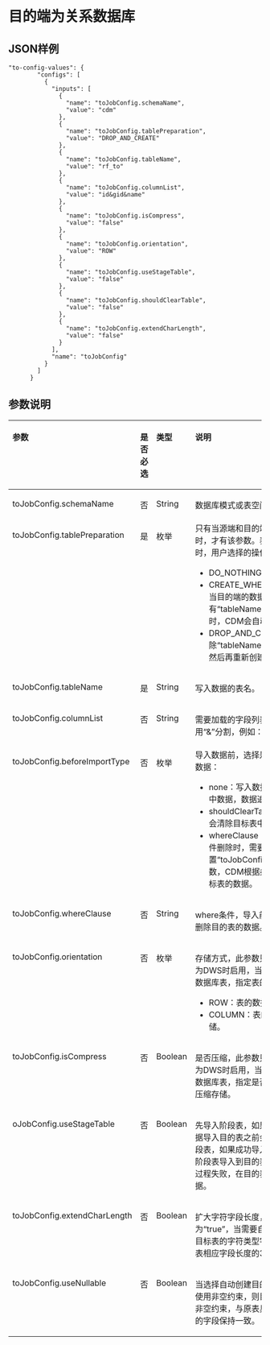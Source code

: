 # 目的端为关系数据库<a name="dgc_02_0296"></a>

## JSON样例<a name="zh-cn_topic_0108272852_section33401108172339"></a>

```
"to-config-values": {
        "configs": [
          {
            "inputs": [
              {
                "name": "toJobConfig.schemaName",
                "value": "cdm"
              },
              {
                "name": "toJobConfig.tablePreparation",
                "value": "DROP_AND_CREATE"
              },
              {
                "name": "toJobConfig.tableName",
                "value": "rf_to"
              },
              {
                "name": "toJobConfig.columnList",
                "value": "id&gid&name"
              },
              {
                "name": "toJobConfig.isCompress",
                "value": "false"
              },
              {
                "name": "toJobConfig.orientation",
                "value": "ROW"
              },
              {
                "name": "toJobConfig.useStageTable",
                "value": "false"
              },
              {
                "name": "toJobConfig.shouldClearTable",
                "value": "false"
              },
              {
                "name": "toJobConfig.extendCharLength",
                "value": "false"
              }
            ],
            "name": "toJobConfig"
          }
        ]
      }
```

## 参数说明<a name="zh-cn_topic_0108272852_section5786459916646"></a>

<a name="zh-cn_topic_0108272852_table13922888141527"></a>
<table><thead align="left"><tr id="zh-cn_topic_0108272852_row229143141527"><th class="cellrowborder" valign="top" width="21.72%" id="mcps1.1.5.1.1"><p id="zh-cn_topic_0108272852_p66756185141527"><a name="zh-cn_topic_0108272852_p66756185141527"></a><a name="zh-cn_topic_0108272852_p66756185141527"></a>参数</p>
</th>
<th class="cellrowborder" valign="top" width="20.91%" id="mcps1.1.5.1.2"><p id="zh-cn_topic_0108272852_p38541938141527"><a name="zh-cn_topic_0108272852_p38541938141527"></a><a name="zh-cn_topic_0108272852_p38541938141527"></a>是否必选</p>
</th>
<th class="cellrowborder" valign="top" width="17.23%" id="mcps1.1.5.1.3"><p id="zh-cn_topic_0108272852_p34889279141527"><a name="zh-cn_topic_0108272852_p34889279141527"></a><a name="zh-cn_topic_0108272852_p34889279141527"></a>类型</p>
</th>
<th class="cellrowborder" valign="top" width="40.14%" id="mcps1.1.5.1.4"><p id="zh-cn_topic_0108272852_p7459369141527"><a name="zh-cn_topic_0108272852_p7459369141527"></a><a name="zh-cn_topic_0108272852_p7459369141527"></a>说明</p>
</th>
</tr>
</thead>
<tbody><tr id="zh-cn_topic_0108272852_row62628929141527"><td class="cellrowborder" valign="top" width="21.72%" headers="mcps1.1.5.1.1 "><p id="zh-cn_topic_0108272852_p18560626141527"><a name="zh-cn_topic_0108272852_p18560626141527"></a><a name="zh-cn_topic_0108272852_p18560626141527"></a>toJobConfig.schemaName</p>
</td>
<td class="cellrowborder" valign="top" width="20.91%" headers="mcps1.1.5.1.2 "><p id="zh-cn_topic_0108272852_p27015713141527"><a name="zh-cn_topic_0108272852_p27015713141527"></a><a name="zh-cn_topic_0108272852_p27015713141527"></a>否</p>
</td>
<td class="cellrowborder" valign="top" width="17.23%" headers="mcps1.1.5.1.3 "><p id="zh-cn_topic_0108272852_p50167516142856"><a name="zh-cn_topic_0108272852_p50167516142856"></a><a name="zh-cn_topic_0108272852_p50167516142856"></a>String</p>
</td>
<td class="cellrowborder" valign="top" width="40.14%" headers="mcps1.1.5.1.4 "><p id="zh-cn_topic_0108272852_p2430205141527"><a name="zh-cn_topic_0108272852_p2430205141527"></a><a name="zh-cn_topic_0108272852_p2430205141527"></a>数据库模式或表空间。</p>
</td>
</tr>
<tr id="zh-cn_topic_0108272852_row77814039594"><td class="cellrowborder" valign="top" width="21.72%" headers="mcps1.1.5.1.1 "><p id="zh-cn_topic_0108272852_p263138989594"><a name="zh-cn_topic_0108272852_p263138989594"></a><a name="zh-cn_topic_0108272852_p263138989594"></a>toJobConfig.tablePreparation</p>
</td>
<td class="cellrowborder" valign="top" width="20.91%" headers="mcps1.1.5.1.2 "><p id="zh-cn_topic_0108272852_p510510189594"><a name="zh-cn_topic_0108272852_p510510189594"></a><a name="zh-cn_topic_0108272852_p510510189594"></a>是</p>
</td>
<td class="cellrowborder" valign="top" width="17.23%" headers="mcps1.1.5.1.3 "><p id="zh-cn_topic_0108272852_p414918119594"><a name="zh-cn_topic_0108272852_p414918119594"></a><a name="zh-cn_topic_0108272852_p414918119594"></a>枚举</p>
</td>
<td class="cellrowborder" valign="top" width="40.14%" headers="mcps1.1.5.1.4 "><div class="p" id="zh-cn_topic_0108272852_p2035898817235"><a name="zh-cn_topic_0108272852_p2035898817235"></a><a name="zh-cn_topic_0108272852_p2035898817235"></a>只有当源端和目的端都为关系数据库时，才有该参数。表示写入表数据时，用户选择的操作：<a name="zh-cn_topic_0108272852_ul12109569172733"></a><a name="zh-cn_topic_0108272852_ul12109569172733"></a><ul id="zh-cn_topic_0108272852_ul12109569172733"><li>DO_NOTHING：不自动建表。</li><li>CREATE_WHEN_NOT_EXIST：当目的端的数据库没有<span class="parmname" id="zh-cn_topic_0108272852_parmname42948736113514"><a name="zh-cn_topic_0108272852_parmname42948736113514"></a><a name="zh-cn_topic_0108272852_parmname42948736113514"></a>“tableName”</span>参数中指定的表时，CDM会自动创建该表。</li><li>DROP_AND_CREATE：先删除<span class="parmname" id="zh-cn_topic_0108272852_parmname55972483114928"><a name="zh-cn_topic_0108272852_parmname55972483114928"></a><a name="zh-cn_topic_0108272852_parmname55972483114928"></a>“tableName”</span>参数中指定的表，然后再重新创建该表。</li></ul>
</div>
</td>
</tr>
<tr id="zh-cn_topic_0108272852_row42094113141527"><td class="cellrowborder" valign="top" width="21.72%" headers="mcps1.1.5.1.1 "><p id="zh-cn_topic_0108272852_p26789449141527"><a name="zh-cn_topic_0108272852_p26789449141527"></a><a name="zh-cn_topic_0108272852_p26789449141527"></a>toJobConfig.tableName</p>
</td>
<td class="cellrowborder" valign="top" width="20.91%" headers="mcps1.1.5.1.2 "><p id="zh-cn_topic_0108272852_p22461756141527"><a name="zh-cn_topic_0108272852_p22461756141527"></a><a name="zh-cn_topic_0108272852_p22461756141527"></a>是</p>
</td>
<td class="cellrowborder" valign="top" width="17.23%" headers="mcps1.1.5.1.3 "><p id="zh-cn_topic_0108272852_p7462956141527"><a name="zh-cn_topic_0108272852_p7462956141527"></a><a name="zh-cn_topic_0108272852_p7462956141527"></a>String</p>
</td>
<td class="cellrowborder" valign="top" width="40.14%" headers="mcps1.1.5.1.4 "><p id="zh-cn_topic_0108272852_p3618065012348"><a name="zh-cn_topic_0108272852_p3618065012348"></a><a name="zh-cn_topic_0108272852_p3618065012348"></a>写入数据的表名。</p>
</td>
</tr>
<tr id="zh-cn_topic_0108272852_row8336449141527"><td class="cellrowborder" valign="top" width="21.72%" headers="mcps1.1.5.1.1 "><p id="zh-cn_topic_0108272852_p29681527141527"><a name="zh-cn_topic_0108272852_p29681527141527"></a><a name="zh-cn_topic_0108272852_p29681527141527"></a>toJobConfig.columnList</p>
</td>
<td class="cellrowborder" valign="top" width="20.91%" headers="mcps1.1.5.1.2 "><p id="zh-cn_topic_0108272852_p55393515141527"><a name="zh-cn_topic_0108272852_p55393515141527"></a><a name="zh-cn_topic_0108272852_p55393515141527"></a>否</p>
</td>
<td class="cellrowborder" valign="top" width="17.23%" headers="mcps1.1.5.1.3 "><p id="zh-cn_topic_0108272852_p57689731141527"><a name="zh-cn_topic_0108272852_p57689731141527"></a><a name="zh-cn_topic_0108272852_p57689731141527"></a>String</p>
</td>
<td class="cellrowborder" valign="top" width="40.14%" headers="mcps1.1.5.1.4 "><p id="zh-cn_topic_0108272852_p42356648141527"><a name="zh-cn_topic_0108272852_p42356648141527"></a><a name="zh-cn_topic_0108272852_p42356648141527"></a>需要加载的字段列表，字段名之间使用<span class="parmvalue" id="zh-cn_topic_0108272852_parmvalue6030650210259"><a name="zh-cn_topic_0108272852_parmvalue6030650210259"></a><a name="zh-cn_topic_0108272852_parmvalue6030650210259"></a>“&amp;”</span>分割，例如：<span class="parmvalue" id="zh-cn_topic_0108272852_parmvalue292934391039"><a name="zh-cn_topic_0108272852_parmvalue292934391039"></a><a name="zh-cn_topic_0108272852_parmvalue292934391039"></a>“id&amp;gid&amp;name”</span>。</p>
</td>
</tr>
<tr id="zh-cn_topic_0108272852_row1814291644"><td class="cellrowborder" valign="top" width="21.72%" headers="mcps1.1.5.1.1 "><p id="zh-cn_topic_0108272852_p111569641"><a name="zh-cn_topic_0108272852_p111569641"></a><a name="zh-cn_topic_0108272852_p111569641"></a>toJobConfig.beforeImportType</p>
</td>
<td class="cellrowborder" valign="top" width="20.91%" headers="mcps1.1.5.1.2 "><p id="zh-cn_topic_0108272852_p12304858847"><a name="zh-cn_topic_0108272852_p12304858847"></a><a name="zh-cn_topic_0108272852_p12304858847"></a>否</p>
</td>
<td class="cellrowborder" valign="top" width="17.23%" headers="mcps1.1.5.1.3 "><p id="zh-cn_topic_0108272852_p16151791045"><a name="zh-cn_topic_0108272852_p16151791045"></a><a name="zh-cn_topic_0108272852_p16151791045"></a>枚举</p>
</td>
<td class="cellrowborder" valign="top" width="40.14%" headers="mcps1.1.5.1.4 "><div class="p" id="zh-cn_topic_0108272852_p15435125215266"><a name="zh-cn_topic_0108272852_p15435125215266"></a><a name="zh-cn_topic_0108272852_p15435125215266"></a>导入数据前，选择是否清除目的表的数据：<a name="zh-cn_topic_0108272852_ul944616526261"></a><a name="zh-cn_topic_0108272852_ul944616526261"></a><ul id="zh-cn_topic_0108272852_ul944616526261"><li>none：写入数据前不清除目标表中数据，数据追加写入。</li><li>shouldClearTable：写入数据前会清除目标表中数据。</li><li>whereClause：选择根据where条件删除时，需要配置<span class="parmname" id="zh-cn_topic_0108272852_parmname1244625222619"><a name="zh-cn_topic_0108272852_parmname1244625222619"></a><a name="zh-cn_topic_0108272852_parmname1244625222619"></a>“toJobConfig.whereClause”</span>参数，CDM根据条件选择性删除目标表的数据。</li></ul>
</div>
</td>
</tr>
<tr id="zh-cn_topic_0108272852_row1056324814512"><td class="cellrowborder" valign="top" width="21.72%" headers="mcps1.1.5.1.1 "><p id="zh-cn_topic_0108272852_p2056412481857"><a name="zh-cn_topic_0108272852_p2056412481857"></a><a name="zh-cn_topic_0108272852_p2056412481857"></a>toJobConfig.whereClause</p>
</td>
<td class="cellrowborder" valign="top" width="20.91%" headers="mcps1.1.5.1.2 "><p id="zh-cn_topic_0108272852_p8564204812516"><a name="zh-cn_topic_0108272852_p8564204812516"></a><a name="zh-cn_topic_0108272852_p8564204812516"></a>否</p>
</td>
<td class="cellrowborder" valign="top" width="17.23%" headers="mcps1.1.5.1.3 "><p id="zh-cn_topic_0108272852_p1997711416357"><a name="zh-cn_topic_0108272852_p1997711416357"></a><a name="zh-cn_topic_0108272852_p1997711416357"></a>String</p>
</td>
<td class="cellrowborder" valign="top" width="40.14%" headers="mcps1.1.5.1.4 "><p id="zh-cn_topic_0108272852_p65641481254"><a name="zh-cn_topic_0108272852_p65641481254"></a><a name="zh-cn_topic_0108272852_p65641481254"></a>where条件，导入前根据where条件删除目的表的数据。</p>
</td>
</tr>
<tr id="zh-cn_topic_0108272852_row4541501110755"><td class="cellrowborder" valign="top" width="21.72%" headers="mcps1.1.5.1.1 "><p id="zh-cn_topic_0108272852_p5473728910755"><a name="zh-cn_topic_0108272852_p5473728910755"></a><a name="zh-cn_topic_0108272852_p5473728910755"></a>toJobConfig.orientation</p>
</td>
<td class="cellrowborder" valign="top" width="20.91%" headers="mcps1.1.5.1.2 "><p id="zh-cn_topic_0108272852_p453543110755"><a name="zh-cn_topic_0108272852_p453543110755"></a><a name="zh-cn_topic_0108272852_p453543110755"></a>否</p>
</td>
<td class="cellrowborder" valign="top" width="17.23%" headers="mcps1.1.5.1.3 "><p id="zh-cn_topic_0108272852_p3182567010755"><a name="zh-cn_topic_0108272852_p3182567010755"></a><a name="zh-cn_topic_0108272852_p3182567010755"></a>枚举</p>
</td>
<td class="cellrowborder" valign="top" width="40.14%" headers="mcps1.1.5.1.4 "><p id="zh-cn_topic_0108272852_p2774251010755"><a name="zh-cn_topic_0108272852_p2774251010755"></a><a name="zh-cn_topic_0108272852_p2774251010755"></a>存储方式，此参数只有当数据库类型为DWS时启用，当需要自动创建DWS数据库表，指定表的数据存储方式：</p>
<a name="zh-cn_topic_0108272852_ul57562439101357"></a><a name="zh-cn_topic_0108272852_ul57562439101357"></a><ul id="zh-cn_topic_0108272852_ul57562439101357"><li>ROW：表的数据以行式存储。</li><li>COLUMN：表的数据以列式存储。</li></ul>
</td>
</tr>
<tr id="zh-cn_topic_0108272852_row4106567101537"><td class="cellrowborder" valign="top" width="21.72%" headers="mcps1.1.5.1.1 "><p id="zh-cn_topic_0108272852_p64196535101537"><a name="zh-cn_topic_0108272852_p64196535101537"></a><a name="zh-cn_topic_0108272852_p64196535101537"></a>toJobConfig.isCompress</p>
</td>
<td class="cellrowborder" valign="top" width="20.91%" headers="mcps1.1.5.1.2 "><p id="zh-cn_topic_0108272852_p28196201101628"><a name="zh-cn_topic_0108272852_p28196201101628"></a><a name="zh-cn_topic_0108272852_p28196201101628"></a>否</p>
</td>
<td class="cellrowborder" valign="top" width="17.23%" headers="mcps1.1.5.1.3 "><p id="zh-cn_topic_0108272852_p18240297101537"><a name="zh-cn_topic_0108272852_p18240297101537"></a><a name="zh-cn_topic_0108272852_p18240297101537"></a>Boolean</p>
</td>
<td class="cellrowborder" valign="top" width="40.14%" headers="mcps1.1.5.1.4 "><p id="zh-cn_topic_0108272852_p1069050101537"><a name="zh-cn_topic_0108272852_p1069050101537"></a><a name="zh-cn_topic_0108272852_p1069050101537"></a>是否压缩，此参数只有当数据库类型为DWS时启用，当需要自动创建DWS数据库表，指定是否对表的数据进行压缩存储。</p>
</td>
</tr>
<tr id="zh-cn_topic_0108272852_row113421356190"><td class="cellrowborder" valign="top" width="21.72%" headers="mcps1.1.5.1.1 "><p id="zh-cn_topic_0108272852_p2029796110535"><a name="zh-cn_topic_0108272852_p2029796110535"></a><a name="zh-cn_topic_0108272852_p2029796110535"></a>oJobConfig.useStageTable</p>
</td>
<td class="cellrowborder" valign="top" width="20.91%" headers="mcps1.1.5.1.2 "><p id="zh-cn_topic_0108272852_p3352214310535"><a name="zh-cn_topic_0108272852_p3352214310535"></a><a name="zh-cn_topic_0108272852_p3352214310535"></a>否</p>
</td>
<td class="cellrowborder" valign="top" width="17.23%" headers="mcps1.1.5.1.3 "><p id="zh-cn_topic_0108272852_p3093903310535"><a name="zh-cn_topic_0108272852_p3093903310535"></a><a name="zh-cn_topic_0108272852_p3093903310535"></a>Boolean</p>
</td>
<td class="cellrowborder" valign="top" width="40.14%" headers="mcps1.1.5.1.4 "><p id="zh-cn_topic_0108272852_p2303372710535"><a name="zh-cn_topic_0108272852_p2303372710535"></a><a name="zh-cn_topic_0108272852_p2303372710535"></a>先导入阶段表，如果设置为<span class="parmvalue" id="zh-cn_topic_0108272852_parmvalue864988810710"><a name="zh-cn_topic_0108272852_parmvalue864988810710"></a><a name="zh-cn_topic_0108272852_parmvalue864988810710"></a>“true”</span>，数据导入目的表之前会把数据先导入阶段表，如果成功导入阶段表，则再从阶段表导入到目的表，这样避免导入过程失败，在目的表遗留部分成功数据。</p>
</td>
</tr>
<tr id="zh-cn_topic_0108272852_row8411582101850"><td class="cellrowborder" valign="top" width="21.72%" headers="mcps1.1.5.1.1 "><p id="zh-cn_topic_0108272852_p10249514101850"><a name="zh-cn_topic_0108272852_p10249514101850"></a><a name="zh-cn_topic_0108272852_p10249514101850"></a>toJobConfig.extendCharLength</p>
</td>
<td class="cellrowborder" valign="top" width="20.91%" headers="mcps1.1.5.1.2 "><p id="zh-cn_topic_0108272852_p24904331101850"><a name="zh-cn_topic_0108272852_p24904331101850"></a><a name="zh-cn_topic_0108272852_p24904331101850"></a>否</p>
</td>
<td class="cellrowborder" valign="top" width="17.23%" headers="mcps1.1.5.1.3 "><p id="zh-cn_topic_0108272852_p3984969101850"><a name="zh-cn_topic_0108272852_p3984969101850"></a><a name="zh-cn_topic_0108272852_p3984969101850"></a>Boolean</p>
</td>
<td class="cellrowborder" valign="top" width="40.14%" headers="mcps1.1.5.1.4 "><p id="zh-cn_topic_0108272852_p54347083101850"><a name="zh-cn_topic_0108272852_p54347083101850"></a><a name="zh-cn_topic_0108272852_p54347083101850"></a>扩大字符字段长度，如果设置为<span class="parmvalue" id="zh-cn_topic_0108272852_parmvalue027685494619"><a name="zh-cn_topic_0108272852_parmvalue027685494619"></a><a name="zh-cn_topic_0108272852_parmvalue027685494619"></a>“true”</span>，当需要自动创建目的表时，目标表的字符类型字段长度设置为源表相应字段长度的3倍。</p>
</td>
</tr>
<tr id="zh-cn_topic_0108272852_row1868435413412"><td class="cellrowborder" valign="top" width="21.72%" headers="mcps1.1.5.1.1 "><p id="zh-cn_topic_0108272852_p1684185454120"><a name="zh-cn_topic_0108272852_p1684185454120"></a><a name="zh-cn_topic_0108272852_p1684185454120"></a>toJobConfig.useNullable</p>
</td>
<td class="cellrowborder" valign="top" width="20.91%" headers="mcps1.1.5.1.2 "><p id="zh-cn_topic_0108272852_p574414144219"><a name="zh-cn_topic_0108272852_p574414144219"></a><a name="zh-cn_topic_0108272852_p574414144219"></a>否</p>
</td>
<td class="cellrowborder" valign="top" width="17.23%" headers="mcps1.1.5.1.3 "><p id="zh-cn_topic_0108272852_p11745113421"><a name="zh-cn_topic_0108272852_p11745113421"></a><a name="zh-cn_topic_0108272852_p11745113421"></a>Boolean</p>
</td>
<td class="cellrowborder" valign="top" width="40.14%" headers="mcps1.1.5.1.4 "><p id="zh-cn_topic_0108272852_p240712364010"><a name="zh-cn_topic_0108272852_p240712364010"></a><a name="zh-cn_topic_0108272852_p240712364010"></a>当选择自动创建目的表时，如果选择使用非空约束，则目的表字段的是否非空约束，与原表具有相应非空约束的字段保持一致。</p>
</td>
</tr>
</tbody>
</table>


